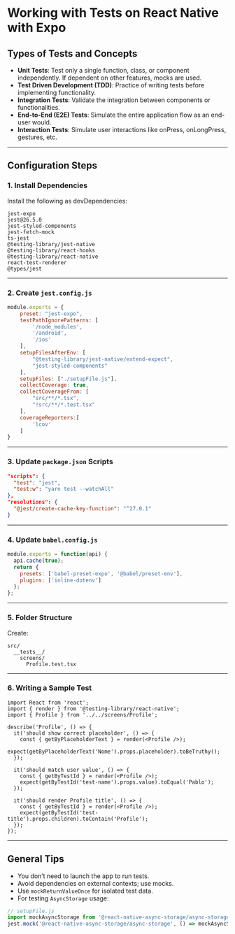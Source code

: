 # Working with Tests on React Native with Expo

## Types of Tests and Concepts

- **Unit Tests**: Test only a single function, class, or component independently. If dependent on other features, mocks are used.
- **Test Driven Development (TDD)**: Practice of writing tests before implementing functionality.
- **Integration Tests**: Validate the integration between components or functionalities.
- **End-to-End (E2E) Tests**: Simulate the entire application flow as an end-user would.
- **Interaction Tests**: Simulate user interactions like onPress, onLongPress, gestures, etc.

---

## Configuration Steps

### 1. Install Dependencies

Install the following as devDependencies:

```
jest-expo
jest@26.5.0
jest-styled-components
jest-fetch-mock
ts-jest
@testing-library/jest-native
@testing-library/react-hooks
@testing-library/react-native
react-test-renderer
@types/jest
```

---

### 2. Create `jest.config.js`

```js
module.exports = {
    preset: "jest-expo",
    testPathIgnorePatterns: [
        '/node_modules',
        '/android',
        '/ios'
    ],
    setupFilesAfterEnv: [
        "@testing-library/jest-native/extend-expect",
        "jest-styled-components"
    ],
    setupFiles: ["./setupFile.js"],
    collectCoverage: true,
    collectCoverageFrom: [
        "src/**/*.tsx",
        "!src/**/*.test.tsx"
    ],
    coverageReporters:[
        'lcov'
    ]
}
```

---

### 3. Update `package.json` Scripts

```json
"scripts": {
  "test": "jest",
  "test:w": "yarn test --watchAll"
},
"resolutions": {
  "@jest/create-cache-key-function": "^27.0.1"
}
```

---

### 4. Update `babel.config.js`

```js
module.exports = function(api) {
  api.cache(true);
  return {
    presets: ['babel-preset-expo', '@babel/preset-env'],
    plugins: ['inline-dotenv']
  };
};
```

---

### 5. Folder Structure

Create:

```
src/
  __tests__/
    screens/
      Profile.test.tsx
```

---

### 6. Writing a Sample Test

```tsx
import React from 'react';
import { render } from '@testing-library/react-native';
import { Profile } from '../../screens/Profile';

describe('Profile', () => {
  it('should show correct placeholder', () => {
    const { getByPlaceholderText } = render(<Profile />);
    expect(getByPlaceholderText('Nome').props.placeholder).toBeTruthy();
  });

  it('should match user value', () => {
    const { getByTestId } = render(<Profile />);
    expect(getByTestId('test-name').props.value).toEqual('Pablo');
  });

  it('should render Profile title', () => {
    const { getByTestId } = render(<Profile />);
    expect(getByTestId('test-title').props.children).toContain('Profile');
  });
});
```

---

## General Tips

- You don’t need to launch the app to run tests.
- Avoid dependencies on external contexts; use mocks.
- Use `mockReturnValueOnce` for isolated test data.
- For testing `AsyncStorage` usage:

```js
// setupFile.js
import mockAsyncStorage from '@react-native-async-storage/async-storage/jest/async-storage-mock';
jest.mock('@react-native-async-storage/async-storage', () => mockAsyncStorage);
```
